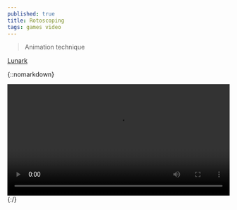 ```yaml
---
published: true
title: Rotoscoping
tags: games video
---
```

> Animation technique

[Lunark](https://store.steampowered.com/app/1050370/LUNARK/)

{::nomarkdown}
<div class="myvideo">
   <video  style="display:block; width:100%; height:auto;" autoplay controls loop="loop">
       <source src="https://twitter.com/i/status/1466890291735146499"  type="video/webm"  />
   </video>
</div>
{:/}
